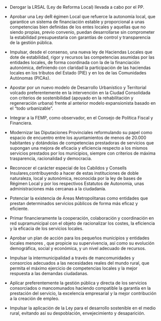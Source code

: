 
- Derogar la LRSAL (Ley de Reforma Local) llevada a cabo por el PP.

- Aprobar una Ley deR égimen Local que refuerce la autonomía local, que garantice
un sistema de financiación estable y proporcional a unas competencias bien
definidas de los entes locales y aquellas que no siendo propias, previo convenio,
puedan desarrollarse sin comprometer la estabilidad presupuestaria con
garantías de control y transparencia de la gestión pública.

- Impulsar, desde el consenso, una nueva ley de Haciendas Locales que dote
de estabilidad, rigor y recursos las competencias asumidas por las entidades
locales, de forma coordinada con la de la financiación autonómica, definiendo
con claridad la participación de las haciendas locales en los tributos del Estado
(PIE) y en los de las Comunidades Autónomas (PICAs).

- Apostar por un nuevo modelo de Desarrollo Urbanístico y Territorial volcado
preferentemente en la intervención en la Ciudad Consolidada con criterios de
sostenibilidad (apoyado en la rehabilitación y regeneración urbana) frente al
anterior modelo expansionista basado en el “todo urbanizable”.

- Integrar a la FEMP, como observador, en el Consejo de Política Fiscal y
Financiera.

- Modernizar las Diputaciones Provinciales reformulando su papel como
espacio de encuentro entre los ayuntamientos de menos de 20.000 habitantes
y dotándolas de competencias prestadoras de servicios que supongan una
mejora de eficacia y eficiencia respecto a los mismos servicios prestados por
los municipios, siempre con criterios de máxima trasparencia, racionalidad y
democracia.

- Reconocer el carácter especial de los Cabildos y Consells Insulares,contribuyendo
a hacer de estas instituciones de doble naturaleza, local y autonómica,
reconocida por la ley de bases de Régimen Local y por los respectivos Estatutos
de Autonomia, unas administraciones más cercanas a la ciudadanía.

- Potenciar la existencia de Áreas Metropolitanas como entidades que prestan
determinados servicios públicos de forma más eficaz y eficiente.

- Primar financieramente la cooperación, colaboración y coordinación en red
supramunicipal con el objeto de racionalizar los costes, la eficiencia y la eficacia
de los servicios locales.

- Aprobar un plan de acción para los pequeños municipios y entidades locales
menores , que propicie su supervivencia, así como su evolución demográfica,
social y económica, y un nivel adecuado de recursos.

- Impulsar la intermunicipalidad a través de mancomunidades y consorcios
adecuados a las necesidades reales del mundo rural, que permita el máximo
ejercicio de competencias locales y la mejor respuesta a las demandas
ciudadanas.

- Aplicar preferentemente la gestión pública y directa de los servicios consorciados
o mancomunados haciendo compatible la garantía en la prestación del servicio,
la excelencia empresarial y la mejor contribución a la creación de empleo.

- Impulsar la aplicación de la Ley para el desarrollo sostenible en el medio rural,
evitando así su despoblación, envejecimiento y desaparición.
